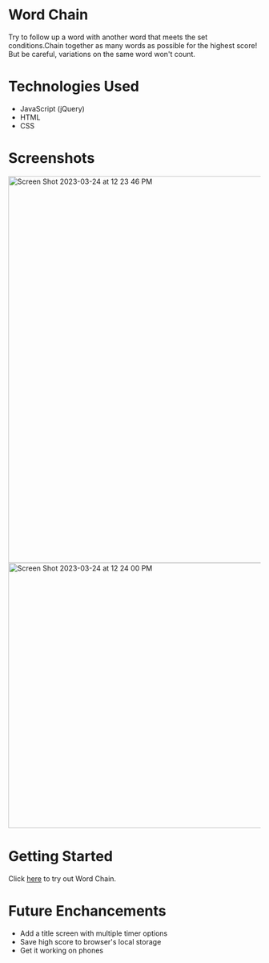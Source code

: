 # Word Chain
Try to follow up a word with another word that meets the set conditions.Chain together as many words as possible for the highest score! But be careful, variations on the same word won't count.

# Technologies Used
- JavaScript (jQuery)
- HTML
- CSS

# Screenshots
<img width="771" alt="Screen Shot 2023-03-24 at 12 23 46 PM" src="https://user-images.githubusercontent.com/126536309/227584076-a66adfb6-ae58-4ea3-84b6-4212f96adfcf.png">
<img width="529" alt="Screen Shot 2023-03-24 at 12 24 00 PM" src="https://user-images.githubusercontent.com/126536309/227584087-ed4ea239-9340-42f4-a692-85cec4e6f86b.png">



# Getting Started
Click [here](https://dylan-ades.github.io/word-chain/) to try out Word Chain.

# Future Enchancements
- Add a title screen with multiple timer options
- Save high score to browser's local storage
- Get it working on phones
